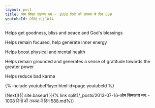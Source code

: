 ```yaml
---
layout: post
title: ओम सिम्हा वाहाण्य नमः - 1008 दिनों की तपस्या में दिन 589
youtubeId: OBhLiLj1W14
---
```

 
 
Helps get goodness, bliss and peace and God's blessings
 
Helps remain focused, help generate inner energy 
 
Helps boost physical and mental health 
 
Helps remain grounded and generates a sense of gratitude towards the greater power 
 
Helps reduce bad karma
 
 
 
 


{% include youtubePlayer.html id=page.youtubeId %}
 
[Next]({{ site.baseurl }}{% link  split1/_posts/2013-07-16-ओम सिमकाय नमः - 1008 दिनों की तपस्या में दिन 588.md%})
 
